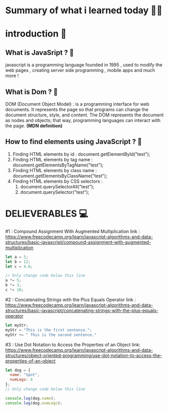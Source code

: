 # Summary of what i learned today 🧑‍🏫

# introduction 📢

## What is JavaSript ? 🚩
javascript is a programming language founded in 1995 , used to modify the web pages , creating server side programming , mobile apps and much more !

## What is Dom ? 🚩
DOM (Document Object Model)  : is a programming interface for web documents. It represents the page so that programs can change the document structure, style, and content. The DOM represents the document as nodes and objects; that way, programming languages can interact with the page. **(MDN definition)**

## How to find elements using JavaScript ? 🚩
1. Finding HTML elements by id : document.getElementById("test");
2. Finding HTML elements by tag name : document.getElementsByTagName("test");
3. Finding HTML elements by class name :  document.getElementsByClassName("test");
4. Finding HTML elements by CSS selectors :
    1.  document.querySelectorAll("test");
    2.  document.querySelector("test");

# DELIEVERABLES	💻

#1 : 
Compound Assignment With Augmented Multiplication
link : https://www.freecodecamp.org/learn/javascript-algorithms-and-data-structures/basic-javascript/compound-assignment-with-augmented-multiplication
```js
let a = 5;
let b = 12;
let c = 4.6;

// Only change code below this line
a *= 5;
b *= 3;
c *= 10;
```

#2 :
Concatenating Strings with the Plus Equals Operator
link : https://www.freecodecamp.org/learn/javascript-algorithms-and-data-structures/basic-javascript/concatenating-strings-with-the-plus-equals-operator
```js
let myStr;
myStr = "This is the first sentence.";
myStr += " This is the second sentence."
```

#3 :
Use Dot Notation to Access the Properties of an Object
link: https://www.freecodecamp.org/learn/javascript-algorithms-and-data-structures/object-oriented-programming/use-dot-notation-to-access-the-properties-of-an-object
```js
let dog = {
  name: "Spot",
  numLegs: 4
};
// Only change code below this line

console.log(dog.name);
console.log(dog.numLegs);
```
